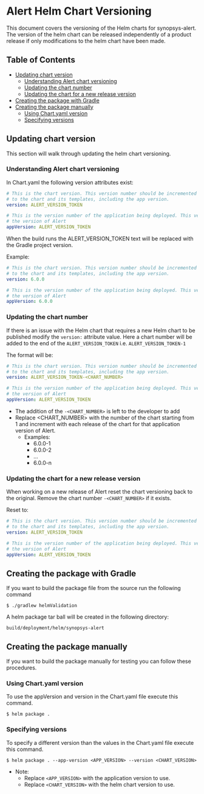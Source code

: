 # Alert Helm Chart Versioning
This document covers the versioning of the Helm charts for synopsys-alert.
The version of the helm chart can be released independently of a product release if only modifications to the helm chart have been made.

## Table of Contents
- [Updating chart version](#updating-chart-version)
    - [Understanding Alert chart versioning](#understanding-alert-chart-versioning)
    - [Updating the chart number](#updating-the-chart-number)
    - [Updating the chart for a new release version](#updating-the-chart-for-a-new-release-version)
- [Creating the package with Gradle](#creating-the-package-with-gradle)
- [Creating the package manually](#creating-the-package-manually)
    - [Using Chart.yaml version](#using-chartyaml-version)
    - [Specifying versions](#specifying-versions)

## Updating chart version
This section will walk through updating the helm chart versioning.

### Understanding Alert chart versioning
In Chart.yaml the following version attributes exist:
```yaml
# This is the chart version. This version number should be incremented each time you make changes
# to the chart and its templates, including the app version.
version: ALERT_VERSION_TOKEN

# This is the version number of the application being deployed. This version number should match
# the version of Alert
appVersion: ALERT_VERSION_TOKEN
```
When the build runs the ALERT_VERSION_TOKEN text will be replaced with the Gradle project version.

Example:
```yaml
# This is the chart version. This version number should be incremented each time you make changes
# to the chart and its templates, including the app version.
version: 6.0.0

# This is the version number of the application being deployed. This version number should match
# the version of Alert
appVersion: 6.0.0
```

### Updating the chart number
If there is an issue with the Helm chart that requires a new Helm chart to be published modify the `version:` attribute value.
Here a chart number will be added to the end of the `ALERT_VERSION_TOKEN` i.e. `ALERT_VERSION_TOKEN-1`

The format will be:
```yaml
# This is the chart version. This version number should be incremented each time you make changes
# to the chart and its templates, including the app version.
version: ALERT_VERSION_TOKEN-<CHART_NUMBER>

# This is the version number of the application being deployed. This version number should match
# the version of Alert
appVersion: ALERT_VERSION_TOKEN
```
- The addition of the `-<CHART_NUMBER>` is left to the developer to add 
- Replace <CHART_NUMBER> with the number of the chart starting from 1 and increment with each release of the chart for that application version of Alert.
    - Examples:
        - 6.0.0-1
        - 6.0.0-2
        - ...
        - 6.0.0-n
       
### Updating the chart for a new release version
When working on a new release of Alert reset the chart versioning back to the original.  Remove the chart number `-<CHART_NUMBER>` if it exists.

Reset to:
```yaml
# This is the chart version. This version number should be incremented each time you make changes
# to the chart and its templates, including the app version.
version: ALERT_VERSION_TOKEN

# This is the version number of the application being deployed. This version number should match
# the version of Alert
appVersion: ALERT_VERSION_TOKEN
```

## Creating the package with Gradle
If you want to build the package file from the source run the following command
```console
$ ./gradlew helmValidation
```
A helm package tar ball will be created in the following directory:

`build/deployment/helm/synopsys-alert`

## Creating the package manually
If you want to build the package manually for testing you can follow these procedures.

### Using Chart.yaml version
To use the appVersion and version in the Chart.yaml file execute this command.
```console
$ helm package . 
```

### Specifying versions
To specify a different version than the values in the Chart.yaml file execute this command.
```console
$ helm package . --app-version <APP_VERSION> --version <CHART_VERSION>
```
- Note: 
    - Replace `<APP_VERSION>` with the application version to use.
    - Replace `<CHART_VERSION>` with the helm chart version to use.





